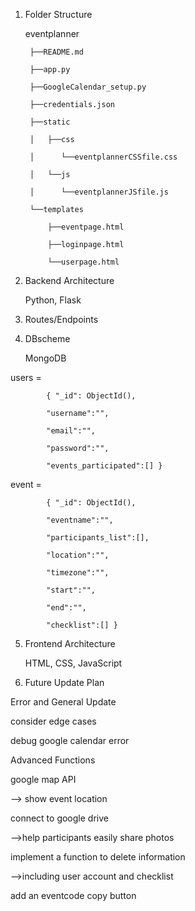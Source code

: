 1. Folder Structure

   eventplanner

        ├──README.md 

        ├──app.py 

        ├──GoogleCalendar_setup.py 

        ├──credentials.json 

        ├──static

        │   ├──css

        │      └──eventplannerCSSfile.css

        │   └──js

        │      └──eventplannerJSfile.js

        └──templates 

            ├──eventpage.html

            ├──loginpage.html 

            └──userpage.html


3. Backend Architecture

    Python, Flask


4. Routes/Endpoints


5. DBscheme

    MongoDB


users = 

            { "_id": ObjectId(), 

            "username":"", 
            
            "email":"", 
            
            "password":"", 
            
            "events_participated":[] } 



event = 

            { "_id": ObjectId(), 

            "eventname":"", 
            
            "participants_list":[], 
            
            "location":"", 
            
            "timezone":"", 
            
            "start":"", 
            
            "end":"", 
            
            "checklist":[] }



5. Frontend Architecture

    HTML, CSS, JavaScript



6. Future Update Plan

Error and General Update

consider edge cases

debug google calendar error


Advanced Functions

google map API

--> show event location

connect to google drive 

-->help participants easily share photos

implement a function to delete information

-->including user account and checklist

add an eventcode copy button
